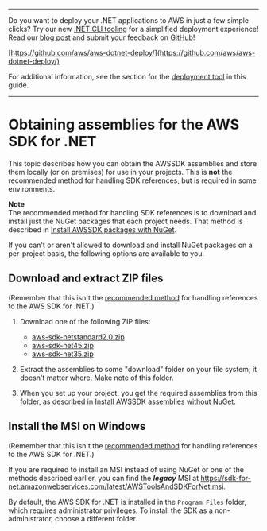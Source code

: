 --------

Do you want to deploy your \.NET applications to AWS in just a few simple clicks? Try our new [\.NET CLI tooling](https://www.nuget.org/packages/AWS.Deploy.CLI/) for a simplified deployment experience\! Read our [blog post](https://aws.amazon.com/blogs/developer/reimagining-the-aws-net-deployment-experience/) and submit your feedback on [GitHub](https://github.com/aws/aws-dotnet-deploy)\!

 [https://github.com/aws/aws-dotnet-deploy/](https://github.com/aws/aws-dotnet-deploy/)

For additional information, see the section for the [deployment tool](https://docs.aws.amazon.com/sdk-for-net/v3/developer-guide/deployment-tool.html) in this guide\.

--------

# Obtaining assemblies for the AWS SDK for \.NET<a name="net-dg-obtain-assemblies"></a>

This topic describes how you can obtain the AWSSDK assemblies and store them locally \(or on premises\) for use in your projects\. This is **not** the recommended method for handling SDK references, but is required in some environments\.

**Note**  
The recommended method for handling SDK references is to download and install just the NuGet packages that each project needs\. That method is described in [Install AWSSDK packages with NuGet](net-dg-install-assemblies.md)\.

If you can't or aren't allowed to download and install NuGet packages on a per\-project basis, the following options are available to you\.

## Download and extract ZIP files<a name="download-zip-files"></a>

\(Remember that this isn't the [recommended method](net-dg-install-assemblies.md) for handling references to the AWS SDK for \.NET\.\)

1. Download one of the following ZIP files:
   + [aws\-sdk\-netstandard2\.0\.zip](https://sdk-for-net.amazonwebservices.com/latest/v3/aws-sdk-netstandard2.0.zip)
   + [aws\-sdk\-net45\.zip](https://sdk-for-net.amazonwebservices.com/latest/v3/aws-sdk-net45.zip)
   + [aws\-sdk\-net35\.zip](https://sdk-for-net.amazonwebservices.com/latest/v3/aws-sdk-net35.zip)

1. Extract the assemblies to some "download" folder on your file system; it doesn't matter where\. Make note of this folder\.

1. When you set up your project, you get the required assemblies from this folder, as described in [Install AWSSDK assemblies without NuGet](net-dg-install-without-nuget.md)\.

## Install the MSI on Windows<a name="net-dg-install-net-sdk"></a>

\(Remember that this isn't the [recommended method](net-dg-install-assemblies.md) for handling references to the AWS SDK for \.NET\.\)

If you are required to install an MSI instead of using NuGet or one of the methods described earlier, you can find the ***legacy*** MSI at [https://sdk\-for\-net\.amazonwebservices\.com/latest/AWSToolsAndSDKForNet\.msi](https://sdk-for-net.amazonwebservices.com/latest/AWSToolsAndSDKForNet.msi)\.

By default, the AWS SDK for \.NET is installed in the `Program Files` folder, which requires administrator privileges\. To install the SDK as a non\-administrator, choose a different folder\.